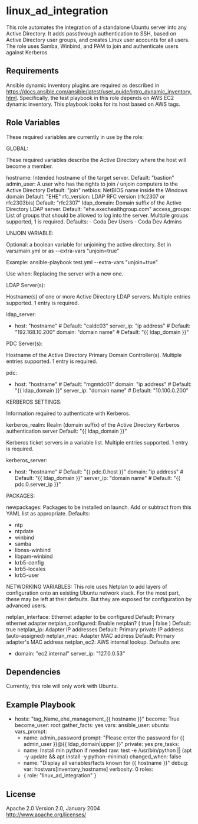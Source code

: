 linux_ad_integration
=========

This role automates the integration of a standalone Ubuntu server into any Active Directory. It adds passthrough authentication to SSH, based on Active Directory user groups, and creates Linux user accounts for all users. The role uses Samba, Winbind, and PAM to join and authenticate users against Kerberos

Requirements
------------

Ansible dynamic inventory plugins are required as described in https://docs.ansible.com/ansible/latest/user_guide/intro_dynamic_inventory.html. Specifically, the test playbook in this role depends on AWS EC2 dynamic inventory. This playbook looks for its host based on AWS tags.

Role Variables
--------------

These required variables are currently in use by the role:

GLOBAL:

These required variables describe the Active Directory where the host will become a member.

hostname: Intended hostname of the target server.
    Default: "bastion"
admin_user: A user who has the rights to join / unjoin computers to the Active Directory
    Default: "join"
netbios: NetBIOS name inside the Windows domain
    Default: "EHE"
rfc_version: LDAP RFC version (rfc2307 or rfc2303bis)
    Default: "rfc2307"
ldap_domain: Domain suffix of the Active Directory LDAP server.
    Default: "ehe.exechealthgroup.com"
access_groups: List of groups that should be allowed to log into the server. Multiple groups supported, 1 is required.
    Defaults:
      - Coda Dev Users
      - Coda Dev Admins

UNJOIN VARIABLE:

Optional: a boolean variable for unjoining the active directory. Set in vars/main.yml or as --extra-vars "unjoin=true"

Example: ansible-playbook test.yml --extra-vars "unjoin=true"

Use when: Replacing the server with a new one.

LDAP Server(s):

Hostname(s) of one or more Active Directory LDAP servers. Multiple entries supported. 1 entry is required.

ldap_server:
- host: "hostname"            # Default: "caldc03"
  server_ip: "ip address"     # Default: "192.168.10.200"
  domain: "domain name"       # Default: "{{ ldap_domain }}"

PDC Server(s):

Hostname of the Active Directory Primary Domain Controller(s). Multiple entries supported. 1 entry is required.

pdc:
  - host: "hostname"          # Default: "mgmtdc01"
    domain: "ip address"      # Default: "{{ ldap_domain }}"
    server_ip: "domain name"  # Default: "10.100.0.200"

KERBEROS SETTINGS:

Information required to authenticate with Kerberos.

kerberos_realm: Realm (domain suffix) of the Active Directory Kerberos authentication server
    Default: "{{ ldap_domain }}"

Kerberos ticket servers in a variable list. Multiple entries supported. 1 entry is required.

kerberos_server:
  - host: "hostname"          # Default: "{{ pdc.0.host }}"
    domain: "ip address"      # Default: "{{ ldap_domain }}"
    server_ip: "domain name"  # Default: "{{ pdc.0.server_ip }}"

PACKAGES:

newpackages: Packages to be installed on launch. Add or subtract from this YAML list as appropriate.
Defaults:
  - ntp
  - ntpdate
  - winbind
  - samba
  - libnss-winbind
  - libpam-winbind
  - krb5-config
  - krb5-locales
  - krb5-user

NETWORKING VARIABLES:
This role uses Netplan to add layers of configuration onto an existing Ubuntu network stack. For the most part, these may be left at their defaults. But they are exposed for configuration by advanced users.

netplan_interface: Ethernet adapter to be configured
    Default: Primary ethernet adapter
netplan_configured: Enable netplan? ( true | false ) Default: true
netplan_ip: Adapter IP addresses
    Default: Primary private IP address (auto-assigned)
netplan_mac: Adapter MAC address
    Default: Primary adapter's MAC address
netplan_ec2: AWS internal lookup. Defaults are:
  - domain: "ec2.internal"
    server_ip: "127.0.0.53"

Dependencies
------------

Currently, this role will only work with Ubuntu.

Example Playbook
----------------

- hosts: "tag_Name_ehe_management_{{ hostname }}"
  become: True
  become_user: root
  gather_facts: yes
  vars:
    ansible_user: ubuntu
  vars_prompt:
    - name: admin_password
      prompt: "Please enter the password for {{ admin_user }}@{{ ldap_domain|upper }}"
      private: yes
  pre_tasks:
    - name: Install min python if needed
      raw: test -e /usr/bin/python || (apt -y update && apt install -y python-minimal)
      changed_when: false
    - name: "Display all variables/facts known for {{ hostname }}"
      debug:
        var: hostvars[inventory_hostname]
        verbosity: 0
  roles:
    - { role: "linux_ad_integration" }

License
-------

Apache 2.0 Version 2.0, January 2004  
http://www.apache.org/licenses/
